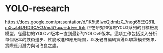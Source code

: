 # YOLO-research
https://docs.google.com/presentation/d/1K5tj6IwxQjdmlzX_7neg65EEQ81Lm5czbIiUHDBCACU/edit?usp=drive_link
正在研究和復現YOLO系列的目標檢測模型，從最初的YOLOv1版本一直到最新的YOLOv9版本。這項工作包括深入分析每個版本的技術進步、性能改進和應用範圍，以及親自編碼實踐以驗證模型效果、實際應用潛力與可改良之處。
